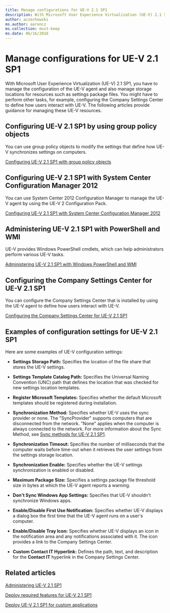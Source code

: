 ```yaml
---
title: Manage configurations for UE-V 2.1 SP1
description: With Microsoft User Experience Virtualization (UE-V) 2.1 SP1, you have to manage the configuration of the UE-V agent and also manage storage locations for resources such as settings package files.
author: aczechowski
ms.author: aaroncz
ms.collection: must-keep
ms.date: 06/16/2016
---
```


# Manage configurations for UE-V 2.1 SP1

With Microsoft User Experience Virtualization (UE-V) 2.1 SP1, you have to manage the configuration of the UE-V agent and also manage storage locations for resources such as settings package files. You might have to perform other tasks, for example, configuring the Company Settings Center to define how users interact with UE-V. The following articles provide guidance for managing these UE-V resources.

## Configuring UE-V 2.1 SP1 by using group policy objects

You can use group policy objects to modify the settings that define how UE-V synchronizes settings on computers.

[Configuring UE-V 2.1 SP1 with group policy objects](configuring-ue-v-2x-with-group-policy-objects-both-uevv2.md)

## Configuring UE-V 2.1 SP1 with System Center Configuration Manager 2012

You can use System Center 2012 Configuration Manager to manage the UE-V agent by using the UE-V 2 Configuration Pack.

[Configuring UE-V 2.1 SP1 with System Center Configuration Manager 2012](configuring-ue-v-2x-with-system-center-configuration-manager-2012-both-uevv2.md)

## Administering UE-V 2.1 SP1 with PowerShell and WMI

UE-V provides Windows PowerShell cmdlets, which can help administrators perform various UE-V tasks.

[Administering UE-V 2.1 SP1 with Windows PowerShell and WMI](administering-ue-v-2x-with-windows-powershell-and-wmi-both-uevv2.md)

## Configuring the Company Settings Center for UE-V 2.1 SP1

You can configure the Company Settings Center that is installed by using the UE-V agent to define how users interact with UE-V.

[Configuring the Company Settings Center for UE-V 2.1 SP1](configuring-the-company-settings-center-for-ue-v-2x-both-uevv2.md)

## Examples of configuration settings for UE-V 2.1 SP1

Here are some examples of UE-V configuration settings:

- **Settings Storage Path:** Specifies the location of the file share that stores the UE-V settings.

- **Settings Template Catalog Path:** Specifies the Universal Naming Convention (UNC) path that defines the location that was checked for new settings location templates.

- **Register Microsoft Templates:** Specifies whether the default Microsoft templates should be registered during installation.

- **Synchronization Method:** Specifies whether UE-V uses the sync provider or none. The "SyncProvider" supports computers that are disconnected from the network. "None" applies when the computer is always connected to the network. For more information about the Sync Method, see [Sync methods for UE-V 2.1 SP1](sync-methods-for-ue-v-2x-both-uevv2.md).

- **Synchronization Timeout:** Specifies the number of milliseconds that the computer waits before time-out when it retrieves the user settings from the settings storage location.

- **Synchronization Enable:** Specifies whether the UE-V settings synchronization is enabled or disabled.

- **Maximum Package Size:** Specifies a settings package file threshold size in bytes at which the UE-V agent reports a warning.

- **Don't Sync Windows App Settings:** Specifies that UE-V shouldn't synchronize Windows apps.

- **Enable/Disable First Use Notification:** Specifies whether UE-V displays a dialog box the first time that the UE-V agent runs on a user's computer.

- **Enable/Disable Tray Icon:** Specifies whether UE-V displays an icon in the notification area and any notifications associated with it. The icon provides a link to the Company Settings Center.

- **Custom Contact IT Hyperlink:** Defines the path, text, and description for the **Contact IT** hyperlink in the Company Settings Center.

## Related articles

[Administering UE-V 2.1 SP1](administering-ue-v-2x-new-uevv2.md)

[Deploy required features for UE-V 2.1 SP1](deploy-required-features-for-ue-v-2x-new-uevv2.md)

[Deploy UE-V 2.1 SP1 for custom applications](deploy-ue-v-2x-for-custom-applications-new-uevv2.md)
